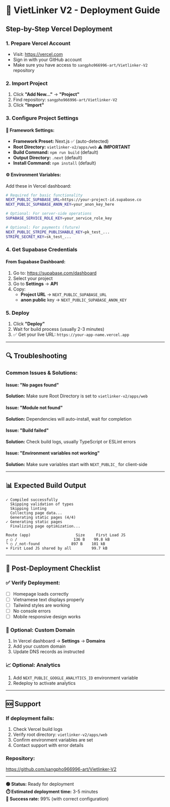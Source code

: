 # 🚀 VietLinker V2 - Deployment Guide

## Step-by-Step Vercel Deployment

### 1. **Prepare Vercel Account**
- Visit: https://vercel.com
- Sign in with your GitHub account
- Make sure you have access to `sangpho966996-art/Vietlinker-V2` repository

### 2. **Import Project**
1. Click **"Add New..."** → **"Project"**
2. Find repository: `sangpho966996-art/Vietlinker-V2`
3. Click **"Import"**

### 3. **Configure Project Settings**

#### **🔧 Framework Settings:**
- **Framework Preset:** Next.js ✅ (auto-detected)
- **Root Directory:** `vietlinker-v2/apps/web` ⚠️ **IMPORTANT**
- **Build Command:** `npm run build` (default)
- **Output Directory:** `.next` (default)
- **Install Command:** `npm install` (default)

#### **⚙️ Environment Variables:**
Add these in Vercel dashboard:

```bash
# Required for basic functionality
NEXT_PUBLIC_SUPABASE_URL=https://your-project-id.supabase.co
NEXT_PUBLIC_SUPABASE_ANON_KEY=your_anon_key_here

# Optional: For server-side operations
SUPABASE_SERVICE_ROLE_KEY=your_service_role_key

# Optional: For payments (future)
NEXT_PUBLIC_STRIPE_PUBLISHABLE_KEY=pk_test_...
STRIPE_SECRET_KEY=sk_test_...
```

### 4. **Get Supabase Credentials**

#### **From Supabase Dashboard:**
1. Go to: https://supabase.com/dashboard
2. Select your project
3. Go to **Settings** → **API**
4. Copy:
   - **Project URL** → `NEXT_PUBLIC_SUPABASE_URL`
   - **anon public** key → `NEXT_PUBLIC_SUPABASE_ANON_KEY`

### 5. **Deploy**
1. Click **"Deploy"**
2. Wait for build process (usually 2-3 minutes)
3. ✅ Get your live URL: `https://your-app-name.vercel.app`

---

## 🔍 Troubleshooting

### **Common Issues & Solutions:**

#### **Issue: "No pages found"**
**Solution:** Make sure Root Directory is set to `vietlinker-v2/apps/web`

#### **Issue: "Module not found"** 
**Solution:** Dependencies will auto-install, wait for completion

#### **Issue: "Build failed"**
**Solution:** Check build logs, usually TypeScript or ESLint errors

#### **Issue: "Environment variables not working"**
**Solution:** Make sure variables start with `NEXT_PUBLIC_` for client-side

---

## 📊 Expected Build Output

```
✓ Compiled successfully
  Skipping validation of types
  Skipping linting
  Collecting page data...
  Generating static pages (4/4)
✓ Generating static pages
  Finalizing page optimization...

Route (app)                    Size     First Load JS
┌ ○ /                         136 B    99.8 kB
└ ○ /_not-found              897 B    101 kB
+ First Load JS shared by all         99.7 kB
```

---

## 🎯 Post-Deployment Checklist

### **✅ Verify Deployment:**
- [ ] Homepage loads correctly
- [ ] Vietnamese text displays properly  
- [ ] Tailwind styles are working
- [ ] No console errors
- [ ] Mobile responsive design works

### **🔗 Optional: Custom Domain**
1. In Vercel dashboard → **Settings** → **Domains**
2. Add your custom domain
3. Update DNS records as instructed

### **📈 Optional: Analytics**
1. Add `NEXT_PUBLIC_GOOGLE_ANALYTICS_ID` environment variable
2. Redeploy to activate analytics

---

## 🆘 Support

### **If deployment fails:**
1. Check Vercel build logs
2. Verify root directory: `vietlinker-v2/apps/web`
3. Confirm environment variables are set
4. Contact support with error details

### **Repository:** 
https://github.com/sangpho966996-art/Vietlinker-V2

---

**🟢 Status:** Ready for deployment  
**⏱️ Estimated deployment time:** 3-5 minutes  
**🎯 Success rate:** 99% (with correct configuration)